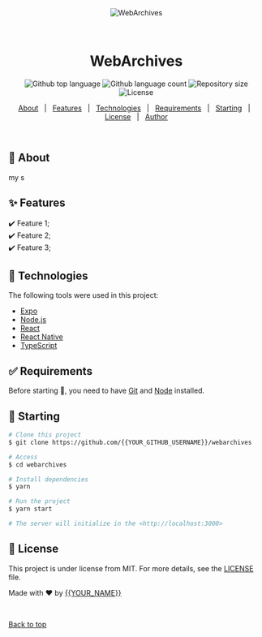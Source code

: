 <div align="center" id="top">
  <img src="./.github/app.gif" alt="WebArchives" />

  &#xa0;

  <!-- <a href="https://webarchives.netlify.app">Demo</a> -->
</div>

<h1 align="center">WebArchives</h1>

<p align="center">
  <img alt="Github top language" src="https://img.shields.io/github/languages/top/{{YOUR_GITHUB_USERNAME}}/webarchives?color=56BEB8">

  <img alt="Github language count" src="https://img.shields.io/github/languages/count/{{YOUR_GITHUB_USERNAME}}/webarchives?color=56BEB8">

  <img alt="Repository size" src="https://img.shields.io/github/repo-size/{{YOUR_GITHUB_USERNAME}}/webarchives?color=56BEB8">

  <img alt="License" src="https://img.shields.io/github/license/{{YOUR_GITHUB_USERNAME}}/webarchives?color=56BEB8">

  <!-- <img alt="Github issues" src="https://img.shields.io/github/issues/{{YOUR_GITHUB_USERNAME}}/webarchives?color=56BEB8" /> -->

  <!-- <img alt="Github forks" src="https://img.shields.io/github/forks/{{YOUR_GITHUB_USERNAME}}/webarchives?color=56BEB8" /> -->

  <!-- <img alt="Github stars" src="https://img.shields.io/github/stars/{{YOUR_GITHUB_USERNAME}}/webarchives?color=56BEB8" /> -->
</p>

<!-- Status -->

<!-- <h4 align="center">
	🚧  WebArchives 🚀 Under construction...  🚧
</h4>

<hr> -->

<p align="center">
  <a href="#dart-about">About</a> &#xa0; | &#xa0;
  <a href="#sparkles-features">Features</a> &#xa0; | &#xa0;
  <a href="#rocket-technologies">Technologies</a> &#xa0; | &#xa0;
  <a href="#white_check_mark-requirements">Requirements</a> &#xa0; | &#xa0;
  <a href="#checkered_flag-starting">Starting</a> &#xa0; | &#xa0;
  <a href="#memo-license">License</a> &#xa0; | &#xa0;
  <a href="https://github.com/{{YOUR_GITHUB_USERNAME}}" target="_blank">Author</a>
</p>

<br>

## :dart: About ##

my s

## :sparkles: Features ##

:heavy_check_mark: Feature 1;\
:heavy_check_mark: Feature 2;\
:heavy_check_mark: Feature 3;

## :rocket: Technologies ##

The following tools were used in this project:

- [Expo](https://expo.io/)
- [Node.js](https://nodejs.org/en/)
- [React](https://pt-br.reactjs.org/)
- [React Native](https://reactnative.dev/)
- [TypeScript](https://www.typescriptlang.org/)

## :white_check_mark: Requirements ##

Before starting :checkered_flag:, you need to have [Git](https://git-scm.com) and [Node](https://nodejs.org/en/) installed.

## :checkered_flag: Starting ##

```bash
# Clone this project
$ git clone https://github.com/{{YOUR_GITHUB_USERNAME}}/webarchives

# Access
$ cd webarchives

# Install dependencies
$ yarn

# Run the project
$ yarn start

# The server will initialize in the <http://localhost:3000>
```

## :memo: License ##

This project is under license from MIT. For more details, see the [LICENSE](LICENSE.md) file.


Made with :heart: by <a href="https://github.com/{{YOUR_GITHUB_USERNAME}}" target="_blank">{{YOUR_NAME}}</a>

&#xa0;

<a href="#top">Back to top</a>
